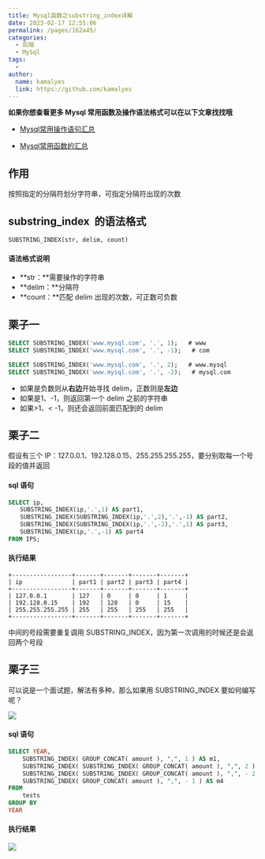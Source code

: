 ```yaml
---
title: Mysql函数之substring_index详解
date: 2023-02-17 12:55:06
permalink: /pages/162a45/
categories:
  - 后端
  - MySql
tags:
  - 
author: 
  name: kamalyes
  link: https://github.com/kamalyes
---
```

**如果你想查看更多 Mysql 常用函数及操作语法格式可以在以下文章找找哦**

- [Mysql常用操作语句汇总](./59.Mysql常用操作语句汇总.md)

- [Mysql常用函数的汇总](./01.Mysql常用函数汇总.md)


作用
----

按照指定的分隔符划分字符串，可指定分隔符出现的次数

substring_index  的语法格式
-----------------------

```
SUBSTRING_INDEX(str, delim, count)
```

#### 语法格式说明

*   **str：**需要操作的字符串
*   **delim：**分隔符
*   **count：**匹配 delim 出现的次数，可正数可负数

栗子一
---

```sql
SELECT SUBSTRING_INDEX('www.mysql.com', '.', 1);   # www
SELECT SUBSTRING_INDEX('www.mysql.com', '.', -1);   # com

SELECT SUBSTRING_INDEX('www.mysql.com', '.', 2);   # www.mysql
SELECT SUBSTRING_INDEX('www.mysql.com', '.', -2);   # mysql.com
```

*   如果是负数则从**右边**开始寻找 delim，正数则是**左边**
*   如果是1、-1，则返回第一个 delim 之前的字符串
*   如果>1、< -1，则还会返回前面匹配到的 delim

栗子二
---

假设有三个 IP：127.0.0.1、192.128.0.15、255.255.255.255，要分别取每一个号段的值并返回

#### sql 语句

```sql
SELECT ip, 
　　SUBSTRING_INDEX(ip,'.',1) AS part1, 
　　SUBSTRING_INDEX(SUBSTRING_INDEX(ip,'.',2),'.',-1) AS part2, 
　　SUBSTRING_INDEX(SUBSTRING_INDEX(ip,'.',-2),'.',1) AS part3, 
　　SUBSTRING_INDEX(ip,'.',-1) AS part4  
FROM IPS;
```

#### 执行结果

```
+-----------------+-------+-------+-------+-------+
| ip              | part1 | part2 | part3 | part4 |
+-----------------+-------+-------+-------+-------+
| 127.0.0.1       | 127   | 0     | 0     | 1     |
| 192.128.0.15    | 192   | 128   | 0     | 15    |
| 255.255.255.255 | 255   | 255   | 255   | 255   |
+-----------------+-------+-------+-------+-------+
```

中间的号段需要重复调用 SUBSTRING_INDEX，因为第一次调用的时候还是会返回两个号段

栗子三
---

可以说是一个面试题，解法有多种，那么如果用 SUBSTRING_INDEX 要如何编写呢？

![](https://www.yuyanqing.cn/oss/image-bed/col/mysql/Snipaste_2023-02-17_12-55-15.png)

#### sql 语句

```sql
SELECT YEAR,
    SUBSTRING_INDEX( GROUP_CONCAT( amount ), ",", 1 ) AS m1,
    SUBSTRING_INDEX( SUBSTRING_INDEX( GROUP_CONCAT( amount ), ",", 2 ),",", -1 ) AS m2,
    SUBSTRING_INDEX( SUBSTRING_INDEX( GROUP_CONCAT( amount ), ",", - 2 ),",", 1 ) AS m3,
    SUBSTRING_INDEX( GROUP_CONCAT( amount ), ",", - 1 ) AS m4 
FROM
    tests 
GROUP BY
YEAR
```

#### 执行结果

![](https://www.yuyanqing.cn/oss/image-bed/col/mysql/Snipaste_2023-02-17_12-53-29.png)
